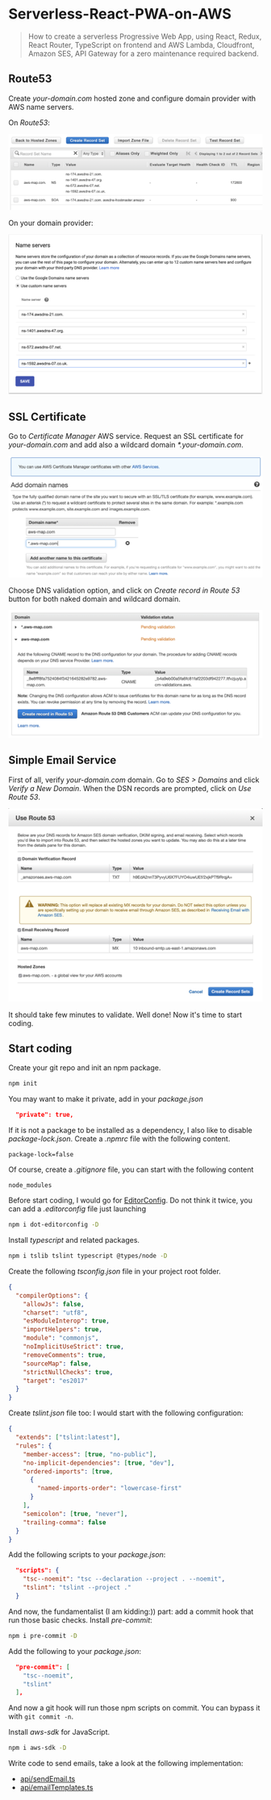 # Serverless-React-PWA-on-AWS

> How to create a serverless Progressive Web App, using React, Redux, React Router, TypeScript on frontend and AWS Lambda, Cloudfront, Amazon SES, API Gateway for a zero maintenance required backend.

## Route53

Create *your-domain.com* hosted zone and configure domain provider with AWS name servers.

On *Route53*:

![Create hosted zone](./images/Route53-Create_hosted_zone.png)

On your domain provider:

![Configure name servers](./images/Route53-Configure_name_servers.png)

## SSL Certificate

Go to *Certificate Manager* AWS service. Request an SSL certificate for _your-domain.com_ and
add also a wildcard domain _*.your-domain.com_.

![Certificates request domains](./images/Certificates-Request_domains.png)

Choose DNS validation option, and click on *Create record in Route 53* button
for both naked domain and wildcard domain.

![Certificates DSN validation](./images/Certificates-DNS_validation.png)

## Simple Email Service

First of all, verify *your-domain.com* domain. Go to *SES > Domains* and click *Verify a New Domain*.
When the DSN records are prompted, click on *Use Route 53*.

![Email domain verification](./images/SES-Use_Route53_verification.png)

It should take few minutes to validate. Well done! Now it's time to start coding.

## Start coding

Create your git repo and init an npm package.

```bash
npm init
```

You may want to make it private, add in your *package.json*

```json
  "private": true,
```

If it is not a package to be installed as a dependency, I also like to disable *package-lock.json*.
Create a *.npmrc* file with the following content.

```
package-lock=false
```

Of course, create a *.gitignore* file, you can start with the following content

```
node_modules
```

Before start coding, I would go for [EditorConfig](http://EditorConfig.org).
Do not think it twice, you can add a *.editorconfig* file just launching

```bash
npm i dot-editorconfig -D
```

Install *typescript* and related packages.

```bash
npm i tslib tslint typescript @types/node -D
```

Create the following *tsconfig.json* file in your project root folder.

```json
{
  "compilerOptions": {
    "allowJs": false,
    "charset": "utf8",
    "esModuleInterop": true,
    "importHelpers": true,
    "module": "commonjs",
    "noImplicitUseStrict": true,
    "removeComments": true,
    "sourceMap": false,
    "strictNullChecks": true,
    "target": "es2017"
  }
}
```

Create *tslint.json* file too: I would start with the following configuration:

```json
{
  "extends": ["tslint:latest"],
  "rules": {
    "member-access": [true, "no-public"],
    "no-implicit-dependencies": [true, "dev"],
    "ordered-imports": [true,
      {
        "named-imports-order": "lowercase-first"
      }
    ],
    "semicolon": [true, "never"],
    "trailing-comma": false
  }
}
```

Add the following scripts to your *package.json*:

```json
  "scripts": {
    "tsc--noemit": "tsc --declaration --project . --noemit",
    "tslint": "tslint --project ."
  }
```

And now, the fundamentalist (I am kidding:)) part: add a commit hook that run those basic checks. Install *pre-commit*:

```bash
npm i pre-commit -D
```

Add the following to your *package.json*:

```json
  "pre-commit": [
    "tsc--noemit",
    "tslint"
  ],
```

And now a git hook will run those npm scripts on commit. You can bypass it with `git commit -n`.

Install *aws-sdk* for JavaScript.

```bash
npm i aws-sdk -D
```

Write code to send emails, take a look at the following implementation:

* [api/sendEmail.ts](https://github.com/fibo/aws-map.com/blob/Serverless-React-PWA-on-AWS/api/sendEmail.ts)
* [api/emailTemplates.ts](https://github.com/fibo/aws-map.com/blob/Serverless-React-PWA-on-AWS/api/emailTemplates.ts)

